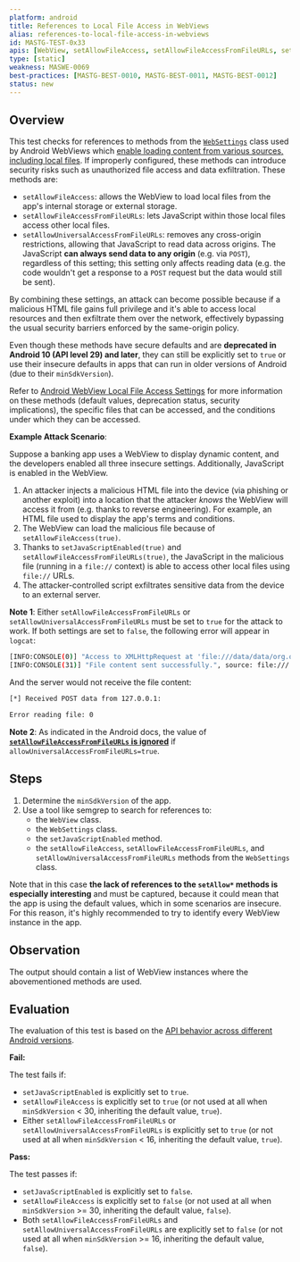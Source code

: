 ```yaml
---
platform: android
title: References to Local File Access in WebViews
alias: references-to-local-file-access-in-webviews
id: MASTG-TEST-0x33
apis: [WebView, setAllowFileAccess, setAllowFileAccessFromFileURLs, setAllowUniversalAccessFromFileURLs]
type: [static]
weakness: MASWE-0069
best-practices: [MASTG-BEST-0010, MASTG-BEST-0011, MASTG-BEST-0012]
status: new
---
```


## Overview

This test checks for references to methods from the [`WebSettings`](https://developer.android.com/reference/android/webkit/WebSettings.html) class used by Android WebViews which [enable loading content from various sources, including local files](../../../Document/0x05h-Testing-Platform-Interaction.md/#webview-local-file-access-settings). If improperly configured, these methods can introduce security risks such as unauthorized file access and data exfiltration. These methods are:

- `setAllowFileAccess`: allows the WebView to load local files from the app's internal storage or external storage.
- `setAllowFileAccessFromFileURLs`: lets JavaScript within those local files access other local files.
- `setAllowUniversalAccessFromFileURLs`: removes any cross-origin restrictions, allowing that JavaScript to read data across origins. The JavaScript **can always send data to any origin** (e.g. via `POST`), regardless of this setting; this setting only affects reading data (e.g. the code wouldn't get a response to a `POST` request but the data would still be sent).

By combining these settings, an attack can become possible because if a malicious HTML file gains full privilege and it's able to access local resources and then exfiltrate them over the network, effectively bypassing the usual security barriers enforced by the same-origin policy.

Even though these methods have secure defaults and are **deprecated in Android 10 (API level 29) and later**, they can still be explicitly set to `true` or use their insecure defaults in apps that can run in older versions of Android (due to their `minSdkVersion`).

Refer to [Android WebView Local File Access Settings](../../../Document/0x05h-Testing-Platform-Interaction.md/#webview-local-file-access-settings) for more information on these methods (default values, deprecation status, security implications), the specific files that can be accessed, and the conditions under which they can be accessed.

**Example Attack Scenario**:

Suppose a banking app uses a WebView to display dynamic content, and the developers enabled all three insecure settings. Additionally, JavaScript is enabled in the WebView.

1. An attacker injects a malicious HTML file into the device (via phishing or another exploit) into a location that the attacker _knows_ the WebView will access it from (e.g. thanks to reverse engineering). For example, an HTML file used to display the app's terms and conditions.
2. The WebView can load the malicious file because of `setAllowFileAccess(true)`.
3. Thanks to `setJavaScriptEnabled(true)` and `setAllowFileAccessFromFileURLs(true)`, the JavaScript in the malicious file (running in a `file://` context) is able to access other local files using `file://` URLs.
4. The attacker-controlled script exfiltrates sensitive data from the device to an external server.

**Note 1**: Either `setAllowFileAccessFromFileURLs` or `setAllowUniversalAccessFromFileURLs` must be set to `true` for the attack to work. If both settings are set to `false`, the following error will appear in `logcat`:

```bash
[INFO:CONSOLE(0)] "Access to XMLHttpRequest at 'file:///data/data/org.owasp.mastestapp/files/api-key.txt' from origin 'null' has been blocked by CORS policy: Cross origin requests are only supported for protocol schemes: http, data, chrome, https, chrome-untrusted.", source: file:/// (0)
[INFO:CONSOLE(31)] "File content sent successfully.", source: file:/// (31)
```

And the server would not receive the file content:

```bash
[*] Received POST data from 127.0.0.1:

Error reading file: 0
```

**Note 2**: As indicated in the Android docs, the value of [**`setAllowFileAccessFromFileURLs` is ignored**](https://developer.android.com/reference/android/webkit/WebSettings#setAllowFileAccessFromFileURLs(boolean)) if `allowUniversalAccessFromFileURLs=true`.

## Steps

1. Determine the `minSdkVersion` of the app.
2. Use a tool like semgrep to search for references to:
      - the `WebView` class.
      - the `WebSettings` class.
      - the `setJavaScriptEnabled` method.
      - the `setAllowFileAccess`, `setAllowFileAccessFromFileURLs`, and `setAllowUniversalAccessFromFileURLs` methods from the `WebSettings` class.

Note that in this case **the lack of references to the `setAllow*` methods is especially interesting** and must be captured, because it could mean that the app is using the default values, which in some scenarios are insecure. For this reason, it's highly recommended to try to identify every WebView instance in the app.

## Observation

The output should contain a list of WebView instances where the abovementioned methods are used.

## Evaluation

The evaluation of this test is based on the [API behavior across different Android versions](../../../Document/0x05h-Testing-Platform-Interaction.md/#webview-local-file-access-settings).

**Fail:**

The test fails if:

- `setJavaScriptEnabled` is explicitly set to `true`.
- `setAllowFileAccess` is explicitly set to `true` (or not used at all when `minSdkVersion` < 30, inheriting the default value, `true`).
- Either `setAllowFileAccessFromFileURLs` or `setAllowUniversalAccessFromFileURLs` is explicitly set to `true` (or not used at all when `minSdkVersion` < 16, inheriting the default value, `true`).

**Pass:**

The test passes if:

- `setJavaScriptEnabled` is explicitly set to `false`.
- `setAllowFileAccess` is explicitly set to `false` (or not used at all when `minSdkVersion` >= 30, inheriting the default value, `false`).
- Both `setAllowFileAccessFromFileURLs` and `setAllowUniversalAccessFromFileURLs` are explicitly set to `false` (or not used at all when `minSdkVersion` >= 16, inheriting the default value, `false`).